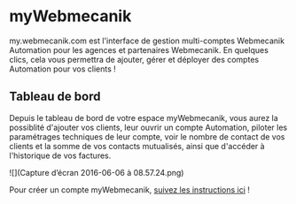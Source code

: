# myWebmecanik
my.webmecanik.com est l'interface de gestion multi-comptes Webmecanik Automation pour les agences et partenaires Webmecanik.
En quelques clics, cela vous permettra de ajouter, gérer et déployer des comptes Automation pour vos clients !

## Tableau de bord
Depuis le tableau de bord de votre espace myWebmecanik, vous aurez la possiblité d'ajouter vos clients, leur ouvrir un compte Automation, piloter les paramétrages techniques de leur compte, voir le nombre de contact de vos clients et la somme de vos contacts mutualisés, ainsi que d'accéder à l'historique de vos factures.

![](Capture d’écran 2016-06-06 à 08.57.24.png)

Pour créer un compte myWebmecanik, [suivez les instructions ici](new-account.md) !